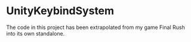 # UnityKeybindSystem
The code in this project has been extrapolated from my game Final Rush into its own standalone.
